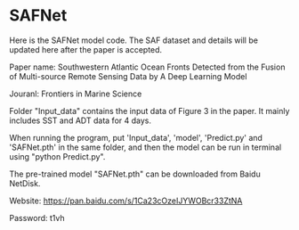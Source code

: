 # SAFNet
Here is the SAFNet model code. The SAF dataset and details will be updated here after the paper is accepted.

Paper name: Southwestern Atlantic Ocean Fronts Detected from the Fusion of Multi-source Remote Sensing Data by A Deep Learning Model

Jouranl: Frontiers in Marine Science

Folder "Input_data" contains the input data of Figure 3 in the paper. It mainly includes SST and ADT data for 4 days.

When running the program, put 'Input_data', 'model', 'Predict.py' and 'SAFNet.pth' in the same folder, and then the model can be run in terminal using "python Predict.py".

The pre-trained model "SAFNet.pth" can be downloaded from Baidu NetDisk.

Website: https://pan.baidu.com/s/1Ca23cOzeIJYWOBcr33ZtNA

Password: t1vh


